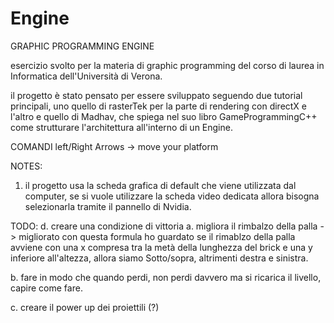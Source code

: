 # Engine

GRAPHIC PROGRAMMING ENGINE

esercizio svolto per la materia di graphic programming del corso di laurea in Informatica dell'Università di Verona.

il progetto è stato pensato per essere sviluppato seguendo due tutorial principali, uno quello di rasterTek per la parte di rendering con directX e l'altro e quello di Madhav, che spiega nel suo libro GameProgrammingC++ come strutturare l'architettura all'interno di un Engine.

COMANDI
left/Right Arrows -> move your platform

NOTES:
1. il progetto usa la scheda grafica di default che viene utilizzata dal computer, se si vuole utilizzare la scheda video dedicata allora bisogna selezionarla tramite il pannello di Nvidia.

TODO:
d. creare una condizione di vittoria
a. migliora il rimbalzo della palla -> migliorato con questa formula 
    ho guardato se il rimablzo della palla avviene con una x compresa tra la metà della lunghezza del brick e una y inferiore all'altezza, allora siamo Sotto/sopra, altrimenti destra e sinistra.

b. fare in modo che quando perdi, non perdi davvero ma si ricarica il livello, capire come fare.

c. creare il power up dei proiettili (?)